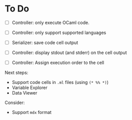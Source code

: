 # To Do

- [ ] Controller: only execute OCaml code.
- [ ] Controller: only support supported languages
- [ ] Serializer: save code cell output
- [ ] Controller: display stdout (and stderr) on the cell output
- [ ] Controller: Assign execution order to the cell


Next steps:

- Support code cells in `.ml` files (using `(* %% *)`)
- Variable Explorer
- Data Viewer


Consider:

- Support `mdx` format
